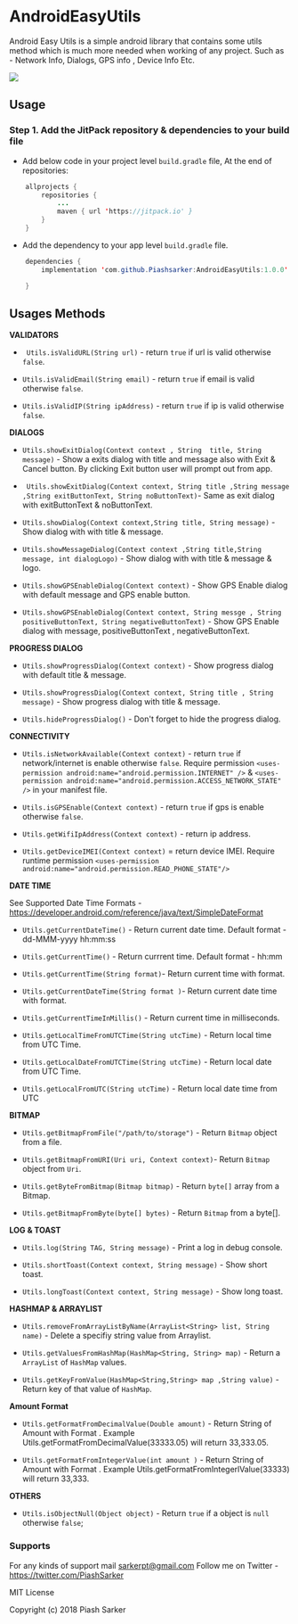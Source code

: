 # AndroidEasyUtils
Android Easy Utils is a simple android library that contains some utils method which is much more needed when working of any project. Such as - Network Info, Dialogs, GPS info , Device Info Etc.

[![](https://jitpack.io/v/Piashsarker/AndroidEasyUtils.svg)](https://jitpack.io/#Piashsarker/AndroidEasyUtils)


## Usage 

### Step 1. Add the JitPack repository & dependencies to your build file 

- Add below code in your  project level `build.gradle` file,  At the end of repositories: </br> 

```java
	allprojects {
		repositories {
			...
			maven { url 'https://jitpack.io' }
		}
	}
 ``` 
- Add the dependency to your app level `build.gradle` file. 
```java
	dependencies {
	    implementation 'com.github.Piashsarker:AndroidEasyUtils:1.0.0'

	}
 ```
  
 ## Usages Methods 

**VALIDATORS**

- ``` Utils.isValidURL(String url)``` - return `true` if url is valid otherwise `false`.

- ``` Utils.isValidEmail(String email) ``` - return `true` if email is valid otherwise `false`. 

- ``` Utils.isValidIP(String ipAddress) ``` - return `true` if ip is valid otherwise `false`. 

**DIALOGS**

- ```Utils.showExitDialog(Context context , String  title, String  message)``` - Show a exits dialog with title and message also with Exit & Cancel button.   By clicking Exit button user will prompt out from app. 
    	
- ``` Utils.showExitDialog(Context context, String title ,String message ,String exitButtonText, String noButtonText)```- Same as exit dialog with exitButtonText & noButtonText. 

- ```Utils.showDialog(Context context,String title, String message)``` - Show dialog with with title & message.

- ```Utils.showMessageDialog(Context context ,String title,String message, int dialogLogo)``` - Show dialog with with title & message & logo.

- ```Utils.showGPSEnableDialog(Context context)``` - Show GPS Enable dialog with default message and GPS enable button.

- ```Utils.showGPSEnableDialog(Context context, String messge , String positiveButtonText, String negativeButtonText)``` - Show GPS Enable dialog with  message, positiveButtonText , negativeButtonText.

     
       
        
      
**PROGRESS DIALOG** 

- ```Utils.showProgressDialog(Context context)``` - Show progress dialog with default title & message. 

- ```Utils.showProgressDialog(Context context, String title , String message)``` - Show progress dialog with title & message. 

- ```Utils.hideProgressDialog()``` - Don't forget to hide the progress dialog. 

**CONNECTIVITY**

- ```Utils.isNetworkAvailable(Context context)``` - return `true` if network/internet  is enable otherwise `false`. Require permission `<uses-permission android:name="android.permission.INTERNET" />` &  `<uses-permission android:name="android.permission.ACCESS_NETWORK_STATE" />` in your manifest file.

- ```Utils.isGPSEnable(Context context)```  - return `true` if gps is enable otherwise `false`. 

- ```Utils.getWifiIpAddress(Context context)``` - return ip address. 

- ```Utils.getDeviceIMEI(Context context)``` = return device IMEI. Require runtime permission  `<uses-permission android:name="android.permission.READ_PHONE_STATE"/>`


**DATE TIME**

See Supported Date Time Formats  - https://developer.android.com/reference/java/text/SimpleDateFormat

- ```Utils.getCurrentDateTime()``` - Return current date time.  Default format - dd-MMM-yyyy hh:mm:ss

- ```Utils.getCurrentTime()``` - Return  currrent time. Default format - hh:mm 

- ```Utils.getCurrentTime(String format)```- Return  current time with format. 

- ```Utils.getCurrentDateTime(String format )```- Return current date time with format.

- ```Utils.getCurrentTimeInMillis()``` - Return current time in milliseconds.

- ```Utils.getLocalTimeFromUTCTime(String utcTime)``` - Return local time from UTC Time. 

- ```Utils.getLocalDateFromUTCTime(String utcTime)``` - Return local date from UTC Time. 

- ```Utils.getLocalFromUTC(String utcTime)``` - Return local date time from UTC 
	
**BITMAP**

- ```Utils.getBitmapFromFile("/path/to/storage")``` - Return `Bitmap` object from a file.

- ```Utils.getBitmapFromURI(Uri uri, Context context)```- Return `Bitmap` object from `Uri`. 

- ```Utils.getByteFromBitmap(Bitmap bitmap)```  - Return `byte[]` array from a Bitmap. 
       
- ```Utils.getBitmapFromByte(byte[] bytes)``` - Return `Bitmap` from a byte[]. 

**LOG & TOAST** 

- ```Utils.log(String TAG, String message)``` - Print a log in debug console.

- ```Utils.shortToast(Context context, String message)``` - Show short toast. 

- ```Utils.longToast(Context context, String message)``` - Show long toast.
        

**HASHMAP & ARRAYLIST**

- ```Utils.removeFromArrayListByName(ArrayList<String> list, String name)``` - Delete a specifiy string value from  Arraylist.

- ```Utils.getValuesFromHashMap(HashMap<String, String> map)``` - Return a `ArrayList` of `HashMap` values. 

- ```Utils.getKeyFromValue(HashMap<String,String> map ,String value)``` - Return key of that value of `HashMap`. 

       


**Amount Format**

- ```Utils.getFormatFromDecimalValue(Double amount)``` - Return String of Amount with Format . Example Utils.getFormatFromDecimalValue(33333.05) will return  33,333.05.

- ```Utils.getFormatFromIntegerValue(int amount )``` -  Return String of Amount with Format . Example Utils.getFormatFromIntegerlValue(33333) will return  33,333.
	
**OTHERS**
- ```Utils.isObjectNull(Object object)``` - Return `true` if a object is `null` otherwise `false`; 


### Supports 

For any kinds of support  mail sarkerpt@gmail.com 
Follow me on Twitter - https://twitter.com/PiashSarker

MIT License

Copyright (c) 2018 Piash Sarker
